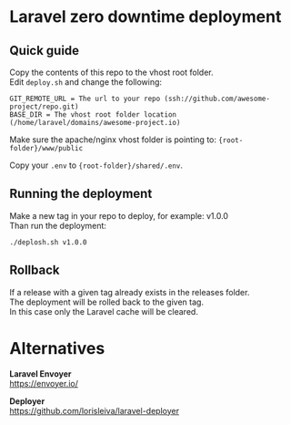 # Laravel zero downtime deployment

## Quick guide

Copy the contents of this repo to the vhost root folder.<br/>
Edit `deploy.sh` and change the following:<br/>

```
GIT_REMOTE_URL = The url to your repo (ssh://github.com/awesome-project/repo.git)
BASE_DIR = The vhost root folder location (/home/laravel/domains/awesome-project.io)
```

Make sure the apache/nginx vhost folder is pointing to: `{root-folder}/www/public`<br/>

Copy your `.env` to `{root-folder}/shared/.env`.

## Running the deployment

Make a new tag in your repo to deploy, for example: v1.0.0<br/>
Than run the deployment:<br/>

```
./deplosh.sh v1.0.0
```

## Rollback

If a release with a given tag already exists in the releases folder.<br/>
The deployment will be rolled back to the given tag.<br/>
In this case only the Laravel cache will be cleared.<br/>

# Alternatives

**Laravel Envoyer**<br/>
https://envoyer.io/

**Deployer**<br/>
https://github.com/lorisleiva/laravel-deployer
